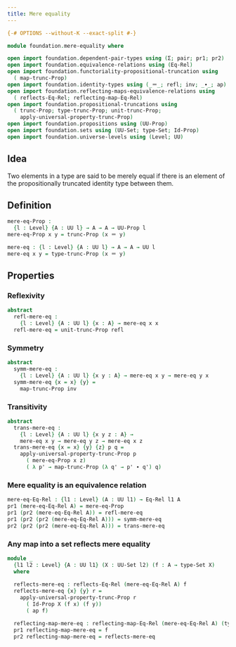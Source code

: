 ```yaml
---
title: Mere equality
---
```


```agda
{-# OPTIONS --without-K --exact-split #-}

module foundation.mere-equality where

open import foundation.dependent-pair-types using (Σ; pair; pr1; pr2)
open import foundation.equivalence-relations using (Eq-Rel)
open import foundation.functoriality-propositional-truncation using
  ( map-trunc-Prop)
open import foundation.identity-types using (_＝_; refl; inv; _∙_; ap)
open import foundation.reflecting-maps-equivalence-relations using
  ( reflects-Eq-Rel; reflecting-map-Eq-Rel)
open import foundation.propositional-truncations using
  ( trunc-Prop; type-trunc-Prop; unit-trunc-Prop;
    apply-universal-property-trunc-Prop)
open import foundation.propositions using (UU-Prop)
open import foundation.sets using (UU-Set; type-Set; Id-Prop)
open import foundation.universe-levels using (Level; UU)
```

## Idea

Two elements in a type are said to be merely equal if there is an element of the propositionally truncated identity type between them.

## Definition

```agda
mere-eq-Prop :
  {l : Level} {A : UU l} → A → A → UU-Prop l
mere-eq-Prop x y = trunc-Prop (x ＝ y)

mere-eq : {l : Level} {A : UU l} → A → A → UU l
mere-eq x y = type-trunc-Prop (x ＝ y)
```

## Properties

### Reflexivity

```agda
abstract
  refl-mere-eq :
    {l : Level} {A : UU l} {x : A} → mere-eq x x
  refl-mere-eq = unit-trunc-Prop refl
```

### Symmetry

```agda
abstract
  symm-mere-eq :
    {l : Level} {A : UU l} {x y : A} → mere-eq x y → mere-eq y x
  symm-mere-eq {x = x} {y} =
    map-trunc-Prop inv
```

### Transitivity

```agda
abstract
  trans-mere-eq :
    {l : Level} {A : UU l} {x y z : A} →
    mere-eq x y → mere-eq y z → mere-eq x z
  trans-mere-eq {x = x} {y} {z} p q =
    apply-universal-property-trunc-Prop p
      ( mere-eq-Prop x z)
      ( λ p' → map-trunc-Prop (λ q' → p' ∙ q') q)
```

### Mere equality is an equivalence relation

```agda
mere-eq-Eq-Rel : {l1 : Level} (A : UU l1) → Eq-Rel l1 A
pr1 (mere-eq-Eq-Rel A) = mere-eq-Prop
pr1 (pr2 (mere-eq-Eq-Rel A)) = refl-mere-eq
pr1 (pr2 (pr2 (mere-eq-Eq-Rel A))) = symm-mere-eq
pr2 (pr2 (pr2 (mere-eq-Eq-Rel A))) = trans-mere-eq
```

### Any map into a set reflects mere equality

```agda
module _
  {l1 l2 : Level} {A : UU l1} (X : UU-Set l2) (f : A → type-Set X)
  where
  
  reflects-mere-eq : reflects-Eq-Rel (mere-eq-Eq-Rel A) f
  reflects-mere-eq {x} {y} r =
    apply-universal-property-trunc-Prop r
      ( Id-Prop X (f x) (f y))
      ( ap f)

  reflecting-map-mere-eq : reflecting-map-Eq-Rel (mere-eq-Eq-Rel A) (type-Set X)
  pr1 reflecting-map-mere-eq = f
  pr2 reflecting-map-mere-eq = reflects-mere-eq
```
